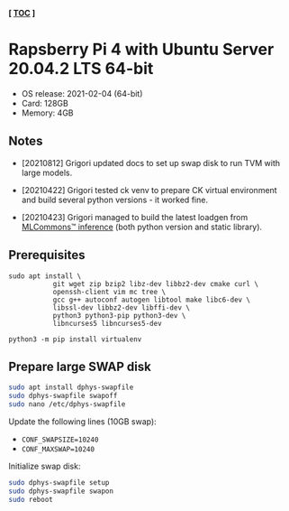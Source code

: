 **[ [TOC](../README.md) ]**

# Rapsberry Pi 4 with Ubuntu Server 20.04.2 LTS 64-bit

* OS release: 2021-02-04 (64-bit)
* Card: 128GB
* Memory: 4GB


## Notes

* [20210812] Grigori updated docs to set up swap disk to run TVM with large models.

* [20210422] Grigori tested ck venv to prepare CK virtual environment 
  and build several python versions - it worked fine.

* [20210423] Grigori managed to build the latest loadgen 
  from [MLCommons&trade; inference](https://github.com/mlcommons/inference/tree/master/loadgen)
  (both python version and static library).


## Prerequisites

```
sudo apt install \
           git wget zip bzip2 libz-dev libbz2-dev cmake curl \
           openssh-client vim mc tree \
           gcc g++ autoconf autogen libtool make libc6-dev \
           libssl-dev libbz2-dev libffi-dev \
           python3 python3-pip python3-dev \
           libncurses5 libncurses5-dev

python3 -m pip install virtualenv
```

## Prepare large SWAP disk

```bash
sudo apt install dphys-swapfile
sudo dphys-swapfile swapoff
sudo nano /etc/dphys-swapfile
```

Update the following lines (10GB swap):
* ```CONF_SWAPSIZE=10240```
* ```CONF_MAXSWAP=10240```

Initialize swap disk:

```bash
sudo dphys-swapfile setup
sudo dphys-swapfile swapon
sudo reboot
```
